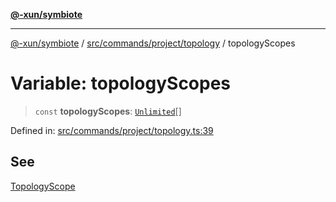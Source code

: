 [**@-xun/symbiote**](../../../../../README.md)

***

[@-xun/symbiote](../../../../../README.md) / [src/commands/project/topology](../README.md) / topologyScopes

# Variable: topologyScopes

> `const` **topologyScopes**: [`Unlimited`](../../../../configure/enumerations/UnlimitedGlobalScope.md#unlimited)[]

Defined in: [src/commands/project/topology.ts:39](https://github.com/Xunnamius/symbiote/blob/15958ef64db3e6bbd3a724cff425dee47b08713b/src/commands/project/topology.ts#L39)

## See

[TopologyScope](../../../../configure/enumerations/UnlimitedGlobalScope.md)
